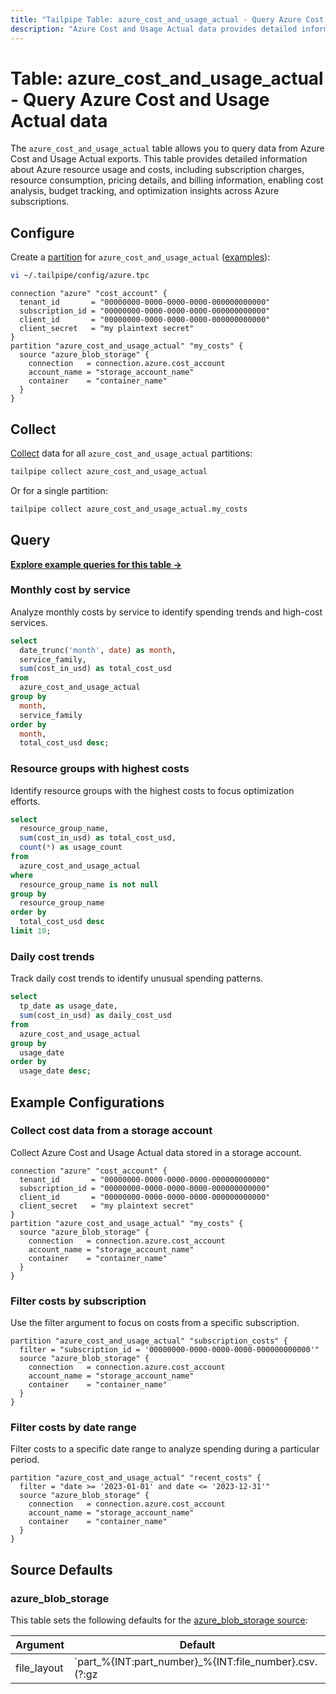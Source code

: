 ```yaml
---
title: "Tailpipe Table: azure_cost_and_usage_actual - Query Azure Cost and Usage Actual data"
description: "Azure Cost and Usage Actual data provides detailed information about Azure resource usage and costs, including subscription charges, resource consumption, pricing details, and billing information."
---
```


# Table: azure_cost_and_usage_actual - Query Azure Cost and Usage Actual data

The `azure_cost_and_usage_actual` table allows you to query data from Azure Cost and Usage Actual exports. This table provides detailed information about Azure resource usage and costs, including subscription charges, resource consumption, pricing details, and billing information, enabling cost analysis, budget tracking, and optimization insights across Azure subscriptions.

## Configure

Create a [partition](https://tailpipe.io/docs/manage/partition) for `azure_cost_and_usage_actual` ([examples](#example-configurations)):

```sh
vi ~/.tailpipe/config/azure.tpc
```

```hcl
connection "azure" "cost_account" {
  tenant_id       = "00000000-0000-0000-0000-000000000000"
  subscription_id = "00000000-0000-0000-0000-000000000000"
  client_id       = "00000000-0000-0000-0000-000000000000"
  client_secret   = "my plaintext secret"
}
partition "azure_cost_and_usage_actual" "my_costs" {
  source "azure_blob_storage" {
    connection   = connection.azure.cost_account
    account_name = "storage_account_name"
    container    = "container_name"
  }
}
```

## Collect

[Collect](https://tailpipe.io/docs/manage/collection) data for all `azure_cost_and_usage_actual` partitions:

```sh
tailpipe collect azure_cost_and_usage_actual
```

Or for a single partition:

```sh
tailpipe collect azure_cost_and_usage_actual.my_costs
```

## Query

**[Explore example queries for this table →](https://hub.tailpipe.io/plugins/turbot/azure/queries/azure_cost_and_usage_actual)**

### Monthly cost by service

Analyze monthly costs by service to identify spending trends and high-cost services.

```sql
select
  date_trunc('month', date) as month,
  service_family,
  sum(cost_in_usd) as total_cost_usd
from
  azure_cost_and_usage_actual
group by
  month,
  service_family
order by
  month,
  total_cost_usd desc;
```

### Resource groups with highest costs

Identify resource groups with the highest costs to focus optimization efforts.

```sql
select
  resource_group_name,
  sum(cost_in_usd) as total_cost_usd,
  count(*) as usage_count
from
  azure_cost_and_usage_actual
where
  resource_group_name is not null
group by
  resource_group_name
order by
  total_cost_usd desc
limit 10;
```

### Daily cost trends

Track daily cost trends to identify unusual spending patterns.

```sql
select
  tp_date as usage_date,
  sum(cost_in_usd) as daily_cost_usd
from
  azure_cost_and_usage_actual
group by
  usage_date
order by
  usage_date desc;
```

## Example Configurations

### Collect cost data from a storage account

Collect Azure Cost and Usage Actual data stored in a storage account.

```hcl
connection "azure" "cost_account" {
  tenant_id       = "00000000-0000-0000-0000-000000000000"
  subscription_id = "00000000-0000-0000-0000-000000000000"
  client_id       = "00000000-0000-0000-0000-000000000000"
  client_secret   = "my plaintext secret"
}
partition "azure_cost_and_usage_actual" "my_costs" {
  source "azure_blob_storage" {
    connection   = connection.azure.cost_account
    account_name = "storage_account_name"
    container    = "container_name"
  }
}
```

### Filter costs by subscription

Use the filter argument to focus on costs from a specific subscription.

```hcl
partition "azure_cost_and_usage_actual" "subscription_costs" {
  filter = "subscription_id = '00000000-0000-0000-0000-000000000000'"
  source "azure_blob_storage" {
    connection   = connection.azure.cost_account
    account_name = "storage_account_name"
    container    = "container_name"
  }
}
```

### Filter costs by date range

Filter costs to a specific date range to analyze spending during a particular period.

```hcl
partition "azure_cost_and_usage_actual" "recent_costs" {
  filter = "date >= '2023-01-01' and date <= '2023-12-31'"
  source "azure_blob_storage" {
    connection   = connection.azure.cost_account
    account_name = "storage_account_name"
    container    = "container_name"
  }
}
```

## Source Defaults

### azure_blob_storage

This table sets the following defaults for the [azure_blob_storage source](https://hub.tailpipe.io/plugins/turbot/azure/sources/azure_blob_storage#arguments):

| Argument    | Default |
|-------------|---------|
| file_layout | `part_%{INT:part_number}_%{INT:file_number}.csv.(?:gz|zip)` | 
